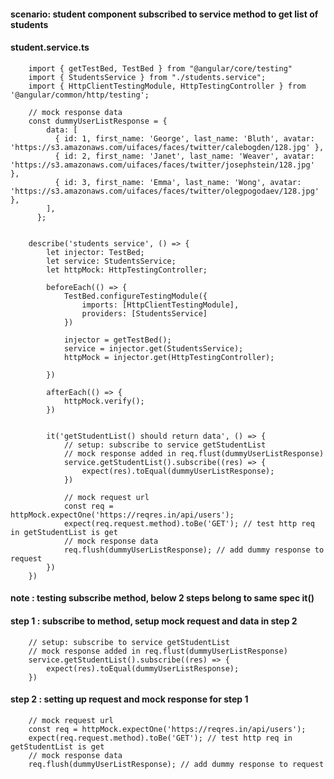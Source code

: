 #### scenario: student component subscribed to service method to get list of students


#### student.service.ts

        import { getTestBed, TestBed } from "@angular/core/testing"
        import { StudentsService } from "./students.service";
        import { HttpClientTestingModule, HttpTestingController } from '@angular/common/http/testing';

        // mock response data
        const dummyUserListResponse = {
            data: [
              { id: 1, first_name: 'George', last_name: 'Bluth', avatar: 'https://s3.amazonaws.com/uifaces/faces/twitter/calebogden/128.jpg' },
              { id: 2, first_name: 'Janet', last_name: 'Weaver', avatar: 'https://s3.amazonaws.com/uifaces/faces/twitter/josephstein/128.jpg' },
              { id: 3, first_name: 'Emma', last_name: 'Wong', avatar: 'https://s3.amazonaws.com/uifaces/faces/twitter/olegpogodaev/128.jpg' },
            ],
          };


        describe('students service', () => {
            let injector: TestBed;
            let service: StudentsService;
            let httpMock: HttpTestingController;

            beforeEach(() => {
                TestBed.configureTestingModule({
                    imports: [HttpClientTestingModule],
                    providers: [StudentsService]
                })

                injector = getTestBed();
                service = injector.get(StudentsService);
                httpMock = injector.get(HttpTestingController);

            })

            afterEach(() => {
                httpMock.verify();
            })


            it('getStudentList() should return data', () => {
                // setup: subscribe to service getStudentList
                // mock response added in req.flust(dummyUserListResponse) 
                service.getStudentList().subscribe((res) => {            
                    expect(res).toEqual(dummyUserListResponse);
                })

                // mock request url
                const req = httpMock.expectOne('https://reqres.in/api/users');        
                expect(req.request.method).toBe('GET'); // test http req in getStudentList is get
                // mock response data
                req.flush(dummyUserListResponse); // add dummy response to request
            })
        })
        

#### note : testing subscribe method, below 2 steps belong to same spec it()

#### step 1 : subscribe to method, setup mock request and data in step 2

        // setup: subscribe to service getStudentList
        // mock response added in req.flust(dummyUserListResponse) 
        service.getStudentList().subscribe((res) => {            
            expect(res).toEqual(dummyUserListResponse);
        })

#### step 2 : setting up request and mock response for step 1

        // mock request url
        const req = httpMock.expectOne('https://reqres.in/api/users');        
        expect(req.request.method).toBe('GET'); // test http req in getStudentList is get
        // mock response data
        req.flush(dummyUserListResponse); // add dummy response to request
